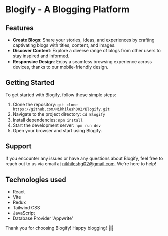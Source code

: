 # Blogify - A Blogging Platform

## Features

- **Create Blogs**: Share your stories, ideas, and experiences by crafting captivating blogs with titles, content, and images.
- **Discover Content**: Explore a diverse range of blogs from other users to stay inspired and informed.
- **Responsive Design**: Enjoy a seamless browsing experience across devices, thanks to our mobile-friendly design.

## Getting Started

To get started with Blogify, follow these simple steps:

1. Clone the repository: `git clone https://github.com/Nikhilesh002/Blogify.git`
2. Navigate to the project directory: `cd Blogify`
3. Install dependencies: `npm install`
4. Start the development server: `npm run dev`
5. Open your browser and start using Blogify.

## Support

If you encounter any issues or have any questions about Blogify, feel free to reach out to us via email at nikhileshg02@gmail.com. We're here to help!

## Technologies used

- React
- Vite
- Redux
- Tailwind CSS
- JavaScript
- Database Provider 'Appwrite'

Thank you for choosing Blogify! Happy blogging! 🚀📝